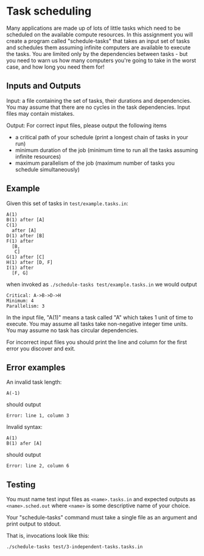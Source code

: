 # Task scheduling

Many applications are made up of lots of little tasks which need
to be scheduled on the available compute resources. In this assignment
you will create a program called "schedule-tasks" that takes an input
set of tasks and schedules them assuming infinite computers are available
to execute the tasks. You are limited only by the dependencies between
tasks - but you need to warn us how many computers you're going to take
in the worst case, and how long you need them for!

## Inputs and Outputs

Input: a file containing the set of tasks, their durations and
dependencies. You may assume that there are no cycles in the task
dependencies. Input files may contain mistakes.

Output: For correct input files, please output the following items

- a critical path of your schedule (print a longest chain of tasks in your run) 
- minimum duration of the job (minimum time to run all the tasks assuming infinite resources)
- maximum parallelism of the job (maximum number of tasks you schedule simultaneously)

## Example

Given this set of tasks in `test/example.tasks.in`:

```
A(1)
B(1) after [A]
C(1) 
  after [A]
D(1) after [B]
F(1) after 
  [B, 
   C]
G(1) after [C]
H(1) after [D, F]
I(1) after 
  [F, G]
```

when invoked as `./schedule-tasks test/example.tasks.in` we would output

```
Critical: A->B->D->H
Minimum: 4
Parallelism: 3
```

In the input file, "A(1)" means a task called "A" which takes 1
unit of time to execute. You may assume all tasks take non-negative
integer time units. You may assume no task has circular dependencies.

For incorrect input files you should print the line and column for the
first error you discover and exit.

## Error examples

An invalid task length:

```
A(-1)
```

should output

```
Error: line 1, column 3
```

Invalid syntax:

```
A(1)
B(1) afer [A]
```

should output

```
Error: line 2, column 6
```

## Testing

You must name test input files as `<name>.tasks.in` and expected outputs
as `<name>.sched.out` where `<name>` is some descriptive name of your choice.

Your "schedule-tasks" command must take a single file as an argument 
and print output to stdout.

That is, invocations look like this:

```bash
./schedule-tasks test/3-independent-tasks.tasks.in
```